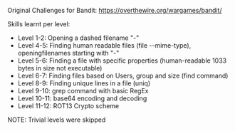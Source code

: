 Original Challenges for Bandit: https://overthewire.org/wargames/bandit/

Skills learnt per level: 
- Level 1-2: Opening a dashed filename "-" 
- Level 4-5: Finding human readable files (file --mime-type), openingfilenames starting with "-"   
- Level 5-6: Finding a file with specific properties (human-readable 1033 bytes in size not executable)
- Level 6-7: Finding files based on Users, group and size (find command)
- Level 8-9: Finding unique lines in a file (uniq) 
- Level 9-10: grep command with basic RegEx 
- Level 10-11: base64 encoding and decoding
- Level 11-12: ROT13 Crypto scheme


NOTE: Trivial levels were skipped
